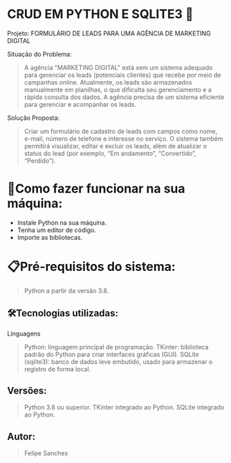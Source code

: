 # CRUD EM PYTHON E SQLITE3 🚀

Projeto: FORMULÁRIO DE LEADS PARA UMA AGÊNCIA DE MARKETING DIGITAL

Situação do Problema:
> A agência "MARKETING DIGITAL" está sem um sistema adequado para gerenciar os leads (potenciais clientes) que recebe por meio de campanhas online.
Atualmente, os leads são armazenados manualmente em planilhas, o que dificulta seu gerenciamento e a rápida consulta dos dados.
A agência precisa de um sistema eficiente para gerenciar e acompanhar os leads.

Solução Proposta:
> Criar um formulário de cadastro de leads com campos como nome, e-mail, número de telefone e interesse no serviço.
O sistema também permitirá visualizar, editar e excluir os leads, além de atualizar o status do lead (por exemplo, “Em andamento”, “Convertido”, “Perdido”).

# 🔌Como fazer funcionar na sua máquina:

- Instale Python na sua máquina.
- Tenha um editor de código.
- Importe as bibliotecas.

# 📋Pré-requisitos do sistema:

> Python a partir da versão 3.8.

## 🛠️Tecnologias utilizadas:

Linguagens
> Python: linguagem principal de programação.
> TKinter: biblioteca padrão do Python para criar interfaces gráficas (GUI).
> SQLite (sqlite3): banco de dados leve embutido, usado para armazenar o registro de forma local. 

## Versões:

> Python 3.8 ou superior.
> TKinter integrado ao Python.
> SQLite integrado ao Python.

## Autor:

> Felipe Sanches
